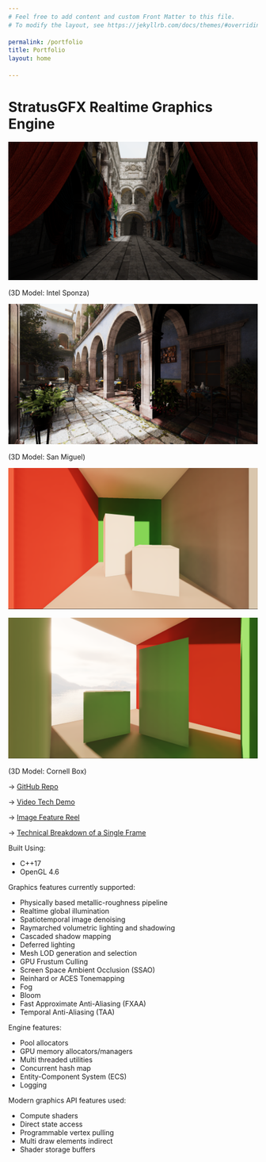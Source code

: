```yaml
---
# Feel free to add content and custom Front Matter to this file.
# To modify the layout, see https://jekyllrb.com/docs/themes/#overriding-theme-defaults

permalink: /portfolio
title: Portfolio
layout: home

---
```


# StratusGFX Realtime Graphics Engine

![sponza](/assets/v0.10/SponzaGI_Front.png)

(3D Model: Intel Sponza)

![sanmiguel](/assets/v0.10/FinalAfterPostProcessing.png)

(3D Model: San Miguel)

![cornell_front](/assets/v0.10/Cornell_Front.png)

![cornell_back](/assets/v0.10/Cornell_Back.png)

(3D Model: Cornell Box)

-> [GitHub Repo](https://github.com/KTStephano/StratusGFX)

-> [Video Tech Demo](https://www.youtube.com/watch?v=dj0wVxwd1ng)

-> [Image Feature Reel](/rendering/stratusgfx/feature_reel)

-> [Technical Breakdown of a Single Frame](/rendering/stratusgfx/frame_analysis_v0_10)

Built Using:
* C++17
* OpenGL 4.6

Graphics features currently supported:
* Physically based metallic-roughness pipeline
* Realtime global illumination
* Spatiotemporal image denoising
* Raymarched volumetric lighting and shadowing
* Cascaded shadow mapping
* Deferred lighting
* Mesh LOD generation and selection
* GPU Frustum Culling
* Screen Space Ambient Occlusion (SSAO)
* Reinhard or ACES Tonemapping
* Fog
* Bloom
* Fast Approximate Anti-Aliasing (FXAA)
* Temporal Anti-Aliasing (TAA)

Engine features:
* Pool allocators
* GPU memory allocators/managers
* Multi threaded utilities
* Concurrent hash map
* Entity-Component System (ECS)
* Logging

Modern graphics API features used:
* Compute shaders
* Direct state access
* Programmable vertex pulling
* Multi draw elements indirect
* Shader storage buffers